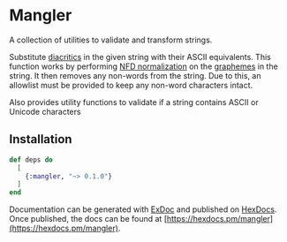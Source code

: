 # Mangler

A collection of utilities to validate and transform strings.

Substitute [diacritics](https://en.wikipedia.org/wiki/Diacritic) in the given string with their ASCII equivalents. This function works by performing [NFD normalization](https://en.wikipedia.org/wiki/Unicode_equivalence#Normal_forms) on the [graphemes](https://en.wikipedia.org/wiki/Grapheme) in the string. It then removes any non-words from the string. Due to this, an allowlist must be provided to keep any non-word characters intact.

Also provides utility functions to validate if a string contains ASCII or Unicode characters 

## Installation

```elixir
def deps do
  [
    {:mangler, "~> 0.1.0"}
  ]
end
```

Documentation can be generated with [ExDoc](https://github.com/elixir-lang/ex_doc)
and published on [HexDocs](https://hexdocs.pm). Once published, the docs can
be found at [https://hexdocs.pm/mangler](https://hexdocs.pm/mangler).
